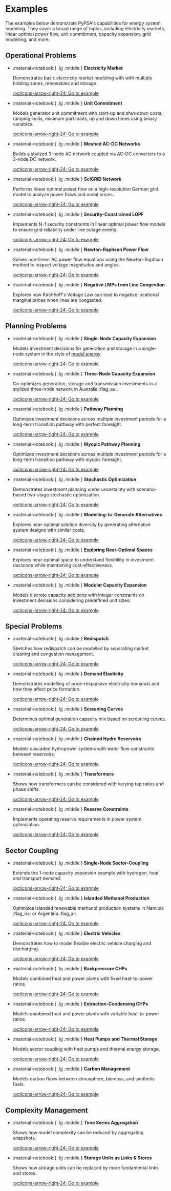 # Examples

The examples below demonstrate PyPSA's capabilities for energy system modeling. They cover a broad range of topics, including electricity markets, linear optimal power flow, unit commitment, capacity expansion, grid modelling, and more. 

## Operational Problems

<div class="grid cards" markdown>


-   :material-notebook:{ .lg .middle } **Electricity Market**
    
    Demonstrates basic electricity market modeling with with multiple bidding zones, renewables and storage.

    [:octicons-arrow-right-24: Go to example](simple-electricity-market-examples.ipynb)

-   :material-notebook:{ .lg .middle } **Unit Commitment**
    
    Models generator unit commitment with start-up and shut-down costs, ramping limits, minimum part loads, up and down times using binary variables.

    [:octicons-arrow-right-24: Go to example](unit-commitment.ipynb)

-   :material-notebook:{ .lg .middle } **Meshed AC-DC Networks**

    Builds a stylized 3-node AC network coupled via AC-DC converters to a 3-node DC network.

    [:octicons-arrow-right-24: Go to example](ac-dc-lopf.ipynb)

-   :material-notebook:{ .lg .middle } **SciGRID Network**
    
    Performs linear optimal power flow on a high-resolution German grid model to analyze power flows and nodal prices.

    [:octicons-arrow-right-24: Go to example](scigrid-lopf-then-pf.ipynb)

-   :material-notebook:{ .lg .middle } **Security-Constrained LOPF**
    
    Implements N-1 security constraints in linear optimal power flow models to ensure grid reliability under line outage events.

    [:octicons-arrow-right-24: Go to example](scigrid-sclopf.ipynb)

-   :material-notebook:{ .lg .middle } **Newton-Raphson Power Flow**
    
    Solves non-linear AC power flow equations using the Newton-Raphson method to inspect voltage magnitudes and angles.

    [:octicons-arrow-right-24: Go to example](minimal_example_pf.ipynb)

-   :material-notebook:{ .lg .middle } **Negative LMPs from Line Congestion**
    
    Explores how Kirchhoff's Voltage Law can lead to negative locational marginal prices when lines are congested.

    [:octicons-arrow-right-24: Go to example](negative_prices_kvl_baker.ipynb)

</div>

## Planning Problems


<div class="grid cards" markdown>

-   :material-notebook:{ .lg .middle } **Single-Node Capacity Expansion**
    
    Models investment decisions for generation and storage in a single-node system in the style of [model.energy](https://model.energy).

    [:octicons-arrow-right-24: Go to example](capacity-expansion-planning-single-node.ipynb)

-   :material-notebook:{ .lg .middle } **Three-Node Capacity Expansion**
    
    Co-optimizes generation, storage and transmission investments in a stylized three-node network in Australia :flag_au:.

    [:octicons-arrow-right-24: Go to example](3-node-cem.ipynb)

-   :material-notebook:{ .lg .middle } **Pathway Planning**

    Optimizes investment decisions across multiple investment periods for a long-term transition pathway with perfect foresight.

    [:octicons-arrow-right-24: Go to example](multi-investment-optimisation.ipynb)

-   :material-notebook:{ .lg .middle } **Myopic Pathway Planning**
    
    Optimizes investment decisions across multiple investment periods for a
    long-term transition pathway with myopic foresight.

    [:octicons-arrow-right-24: Go to example](myopic-pathway.ipynb)


-   :material-notebook:{ .lg .middle } **Stochastic Optimization**
    
    Demonstrates investment planning under uncertainty with scenario-based
    two-stage stochastic optimization.

    [:octicons-arrow-right-24: Go to example](stochastic-optimization.ipynb)

-   :material-notebook:{ .lg .middle } **Modelling-to-Generate Alternatives**
    
    Explores near-optimal solution diversity by generating alternative system
    designs with similar costs.

    [:octicons-arrow-right-24: Go to example](mga.ipynb)

-   :material-notebook:{ .lg .middle } **Exploring Near-Optimal Spaces**
    
    Explores near-optimal space to understand flexibility in investment
    decisions while maintaining cost-effectiveness.

    [:octicons-arrow-right-24: Go to example](near-opt-space.ipynb)

-   :material-notebook:{ .lg .middle } **Modular Capacity Expansion**

    Models discrete capacity additions with integer constraints on investment
    decisions considering predefined unit sizes.

    [:octicons-arrow-right-24: Go to example](modular-expansion.ipynb)

</div>


## Special Problems

<div class="grid cards" markdown>

-   :material-notebook:{ .lg .middle } **Redispatch**
    
    Sketches how redispatch can be modelled by separating market clearing and
    congestion management.

    [:octicons-arrow-right-24: Go to example](scigrid-redispatch.ipynb)

-   :material-notebook:{ .lg .middle } **Demand Elasticity**
    
    Demonstrates modelling of price-responsive electricity demands and how they
    affect price formation.

    [:octicons-arrow-right-24: Go to example](demand-elasticity.ipynb)

-   :material-notebook:{ .lg .middle } **Screening Curves**
    
    Determines optimal generation capacity mix based on screening curves.

    [:octicons-arrow-right-24: Go to example](generation-investment-screening-curve.ipynb)

-   :material-notebook:{ .lg .middle } **Chained Hydro Reservoirs**
    
    Models cascaded hydropower systems with water flow constraints between
    reservoirs.

    [:octicons-arrow-right-24: Go to example](chained-hydro-reservoirs.ipynb)

-   :material-notebook:{ .lg .middle } **Transformers**
    
    Shows how transformers can be considered with varying tap ratios and phase
    shifts.

    [:octicons-arrow-right-24: Go to example](transformer_example.ipynb)


-   :material-notebook:{ .lg .middle } **Reserve Constraints**
    
    Implements operating reserve requirements in power system optimization.

    [:octicons-arrow-right-24: Go to example](reserve-power.ipynb)

</div>

## Sector Coupling

<div class="grid cards" markdown>

-   :material-notebook:{ .lg .middle } **Single-Node Sector-Coupling**
    
    Extends the 1-node capacity expansion example with hydrogen, heat and
    transport demand.

    [:octicons-arrow-right-24: Go to example](sector-coupling-single-node.ipynb)


-   :material-notebook:{ .lg .middle } **Islanded Methanol Production**
    
    Optimizes islanded renewable methanol production systems in Namibia
    :flag_na: or Argentina :flag_ar:.

    [:octicons-arrow-right-24: Go to example](islanded-methanol-production.ipynb)


-   :material-notebook:{ .lg .middle } **Electric Vehicles**
    
    Demonstrates how to model flexible electric vehicle charging and discharging.

    [:octicons-arrow-right-24: Go to example](battery-electric-vehicle-charging.ipynb)


-   :material-notebook:{ .lg .middle } **Backpressure CHPs**
    
    Models combined heat and power plants with fixed heat-to-power ratios.

    [:octicons-arrow-right-24: Go to example](chp-fixed-heat-power-ratio.ipynb)


-   :material-notebook:{ .lg .middle } **Extraction-Condensing CHPs**
    
    Models combined heat and power plants with variable heat-to-power ratios.

    [:octicons-arrow-right-24: Go to example](power-to-gas-boiler-chp.ipynb)


-   :material-notebook:{ .lg .middle } **Heat Pumps and Thermal Storage**
    
    Models sector coupling with heat pumps and thermal energy storage.

    [:octicons-arrow-right-24: Go to example](power-to-heat-water-tank.ipynb)


-   :material-notebook:{ .lg .middle } **Carbon Management**
    
    Models carbon flows between atmosphere, biomass, and synthetic fuels.

    [:octicons-arrow-right-24: Go to example](biomass-synthetic-fuels-carbon-management.ipynb)

</div>


## Complexity Management

<div class="grid cards" markdown>

-   :material-notebook:{ .lg .middle } **Time Series Aggregation**

    Shows how model complexity can be reduced by aggregating snapshots.

    [:octicons-arrow-right-24: Go to example](time-series-aggregation.ipynb)

-   :material-notebook:{ .lg .middle } **Storage Units as Links & Stores**

    Shows how storage units can be replaced by more fundamental links and stores.

    [:octicons-arrow-right-24: Go to example](replace-generator-storage-units-with-store.ipynb)

</div>